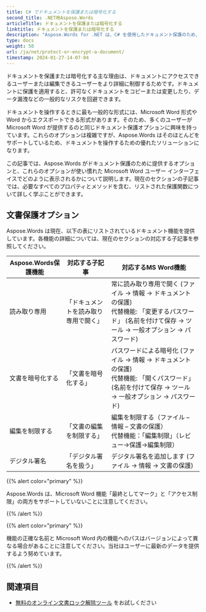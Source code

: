```yaml
---
title: C# でドキュメントを保護または暗号化する
second_title: .NET用Aspose.Words
articleTitle: ドキュメントを保護または暗号化する
linktitle: ドキュメントを保護または暗号化する
description: "Aspose.Words for .NET は、C# を使用したドキュメント保護のため、読み取り専用、ドキュメントの暗号化、編集の制限、およびデジタル署名を提供します。 Aspose.Words は、ほとんどの Word 保護オプションをサポートしています。"
type: docs
weight: 50
url: /ja/net/protect-or-encrypt-a-document/
timestamp: 2024-01-27-14-07-04
---
```


ドキュメントを保護または暗号化する主な理由は、ドキュメントにアクセスできるユーザーまたは編集できるユーザーをより詳細に制御するためです。ドキュメントに保護を適用すると、許可なくドキュメントをコピーまたは変更したり、データ漏洩などの一般的なリスクを回避できます。

ドキュメントを操作するときに最も一般的な形式には、Microsoft Word 形式や Word からエクスポートできる形式があります。そのため、多くのユーザーが Microsoft Word が提供するのと同じドキュメント保護オプションに興味を持っています。これらのオプションは複雑ですが、Aspose.Words はそのほとんどをサポートしているため、ドキュメントを操作するための優れたソリューションになります。

この記事では、Aspose.Words がドキュメント保護のために提供するオプションと、これらのオプションが使い慣れた Microsoft Word ユーザー インターフェイスでどのように表示されるかについて説明します。現在のセクションの子記事では、必要なすべてのプロパティとメソッドを含む、リストされた保護関数について詳しく学ぶことができます。

## 文書保護オプション

Aspose.Words は現在、以下の表にリストされているドキュメント機能を提供しています。各機能の詳細については、現在のセクションの対応する子記事を参照してください。

|  Aspose.Words保護機能 |  対応する子記事 |  対応するMS Word機能 |
|  -------------------------------  |  ------------------------------  |  ------------------------------------------------------------  |
|  読み取り専用 |  「ドキュメントを読み取り専用で開く」 |  常に読み取り専用で開く (ファイル → 情報 → ドキュメントの保護)<br />代替機能: 「変更するパスワード」 (名前を付けて保存 → ツール → 一般オプション → パスワード) |
|  文書を暗号化する |  「文書を暗号化する」 |  パスワードによる暗号化 (ファイル → 情報 → ドキュメントの保護)<br />代替機能: 「開くパスワード」 (名前を付けて保存 → ツール → 一般オプション → パスワード) |
|  編集を制限する |  「文書の編集を制限する」 |  編集を制限する（ファイル – 情報 – 文書の保護）<br />代替機能：「編集制限」（レビュー→保護→編集制限） |
|  デジタル署名 |  「デジタル署名を扱う」 |  デジタル署名を追加します (ファイル → 情報 → 文書の保護) |

{{% alert color="primary" %}}

Aspose.Words は、Microsoft Word 機能「最終としてマーク」と「アクセス制限」の両方をサポートしていないことに注意してください。

{{% /alert %}}

{{% alert color="primary" %}}

機能の正確な名前と Microsoft Word 内の機能へのパスはバージョンによって異なる場合があることに注意してください。当社はユーザーに最新のデータを提供するよう努めています。

{{% /alert %}}

## 関連項目

* [無料のオンライン文書ロック解除ツール](https://products.aspose.app/words/unlock) をお試しください
